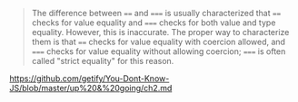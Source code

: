 > The difference between `==` and `===` is usually characterized that `==` checks for value equality and `===` checks for both value and type
equality. However, this is inaccurate. The proper way to characterize
them is that `==` checks for value equality with coercion allowed, and
`===` checks for value equality without allowing coercion; `===` is often called "strict equality" for this reason.

https://github.com/getify/You-Dont-Know-JS/blob/master/up%20&%20going/ch2.md
